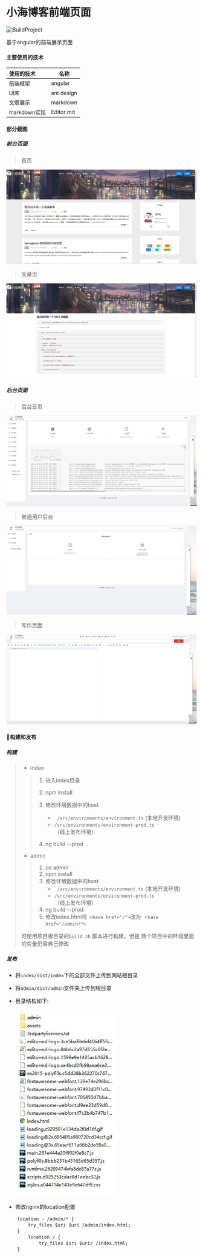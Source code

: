 # 小海博客前端页面
![BuildProject](https://github.com/xiaohai2271/blog-frontEnd/workflows/BuildProject/badge.svg)

基于angular的前端展示页面

#### 主要使用的技术

| 使用的技术             | 名称       |
| :--------------------- | ---------- |
| 前端框架               | angular    |
| UI库                   | ant design |
| 文章展示               | markdown   |
| markdown实现| Editor.md            |

#### 部分截图

##### 前台页面

> 首页

![首页](./pic/index.jpg)

> 文章页

![文章页](./pic/article.jpg)

##### 后台页面

> 后台首页

![后台首页](./pic/admin.png)

> 普通用户后台

![普通用户后台](./pic/admin-user.png)

> 写作页面

![普通用户后台](./pic/write.png)





#### 🔨构建和发布

##### 构建

> - index
>
> > 1. 进入index目录
> > 2. npm install
> > 3. 修改环境数据中的host
> > 
> >    -  ` /src/environments/environment.ts` (本地开发环境) 
> >    -  `/src/environments/environment-prod.ts`（线上发布环境）
> > 4. ng build --prod
>
> - admin
>
> > 1. cd admin
> > 2. npm install
> > 3. 修改环境数据中的host
> >    - ` /src/environments/environment.ts` (本地开发环境) 
> >    - `/src/environments/environment-prod.ts`（线上发布环境）
> > 4. ng build --prod
> > 5. 修改index.html将` <base href="/">`改为 ` <base href="/admin/">`
>
>可使用项目根目录的`build.sh` 脚本进行构建，但是 两个项目中的环境里面的变量仍需自己修改
>
> 

##### 发布

- 将`index/dist/index`下的全部文件上传到网站根目录 

- 将`admin/dist/admin`文件夹上传到根目录

- 目录结构如下:

	![目录结构](./pic/prodfiletree.jpg)
	
- 修改nginx的location配置 
```nginx
   	location ~ /admin/* {
	    try_files $uri $uri /admin/index.html;
 	}
    	location / {
            try_files $uri $uri/ /index.html;
  	}
```
